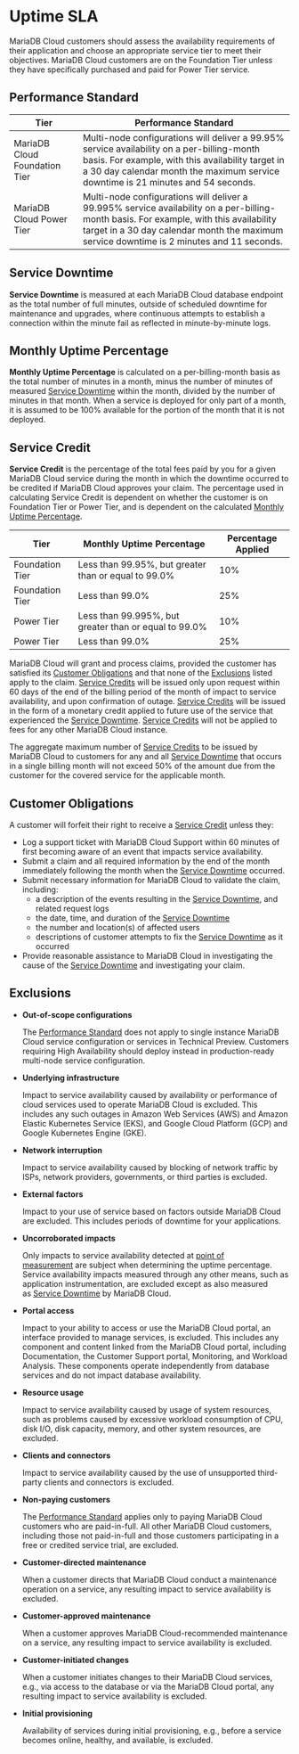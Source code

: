 # Uptime SLA

MariaDB Cloud customers should assess the availability requirements of their application and choose an appropriate service tier to meet their objectives. MariaDB Cloud customers are on the Foundation Tier unless they have specifically purchased and paid for Power Tier service.

## **Performance Standard**

| Tier | Performance Standard |
| --- | --- |
| MariaDB Cloud Foundation Tier | Multi-node configurations will deliver a 99.95% service availability on a per-billing-month basis. For example, with this availability target in a 30 day calendar month the maximum service downtime is 21 minutes and 54 seconds. |
| MariaDB Cloud Power Tier | Multi-node configurations will deliver a 99.995% service availability on a per-billing-month basis. For example, with this availability target in a 30 day calendar month the maximum service downtime is 2 minutes and 11 seconds. |

## **Service Downtime**

**Service Downtime** is measured at each MariaDB Cloud database endpoint as the total number of full minutes, outside of scheduled downtime for maintenance and upgrades, where continuous attempts to establish a connection within the minute fail as reflected in minute-by-minute logs.

## **Monthly Uptime Percentage**

**Monthly Uptime Percentage** is calculated on a per-billing-month basis as the total number of minutes in a month, minus the number of minutes of measured [Service Downtime](https://skysql.com/sla/) within the month, divided by the number of minutes in that month. When a service is deployed for only part of a month, it is assumed to be 100% available for the portion of the month that it is not deployed.

## **Service Credit**

**Service Credit** is the percentage of the total fees paid by you for a given MariaDB Cloud service during the month in which the downtime occurred to be credited if MariaDB Cloud approves your claim. The percentage used in calculating Service Credit is dependent on whether the customer is on Foundation Tier or Power Tier, and is dependent on the calculated [Monthly Uptime Percentage](https://skysql.com/sla/).

| Tier | Monthly Uptime Percentage | Percentage Applied |
| --- | --- | --- |
| Foundation Tier | Less than 99.95%, but greater than or equal to 99.0% | 10% |
| Foundation Tier | Less than 99.0% | 25% |
| Power Tier | Less than 99.995%, but greater than or equal to 99.0% | 10% |
| Power Tier | Less than 99.0% | 25% |

MariaDB Cloud will grant and process claims, provided the customer has satisfied its [Customer Obligations](https://skysql.com/sla/) and that none of the [Exclusions](https://skysql.com/sla/) listed apply to the claim. [Service Credits](https://skysql.com/sla/) will be issued only upon request within 60 days of the end of the billing period of the month of impact to service availability, and upon confirmation of outage. [Service Credits](https://skysql.com/sla/) will be issued in the form of a monetary credit applied to future use of the service that experienced the [Service Downtime](https://skysql.com/sla/). [Service Credits](https://skysql.com/sla/) will not be applied to fees for any other MariaDB Cloud instance.

The aggregate maximum number of [Service Credits](https://skysql.com/sla/) to be issued by MariaDB Cloud to customers for any and all [Service Downtime](https://skysql.com/sla/) that occurs in a single billing month will not exceed 50% of the amount due from the customer for the covered service for the applicable month.

## **Customer Obligations**

A customer will forfeit their right to receive a [Service Credit](https://skysql.com/sla/) unless they:

- Log a support ticket with MariaDB Cloud Support within 60 minutes of first becoming aware of an event that impacts service availability.
- Submit a claim and all required information by the end of the month immediately following the month when the [Service Downtime](https://skysql.com/sla/) occurred.
- Submit necessary information for MariaDB Cloud to validate the claim, including:
    - a description of the events resulting in the [Service Downtime](https://skysql.com/sla/), and related request logs
    - the date, time, and duration of the [Service Downtime](https://skysql.com/sla/)
    - the number and location(s) of affected users
    - descriptions of customer attempts to fix the [Service Downtime](https://skysql.com/sla/) as it occurred
- Provide reasonable assistance to MariaDB Cloud in investigating the cause of the [Service Downtime](https://skysql.com/sla/) and investigating your claim.

## **Exclusions**

- **Out-of-scope configurations**
    
    The [Performance Standard](https://skysql.com/sla/) does not apply to single instance MariaDB Cloud service configuration or services in Technical Preview. Customers requiring High Availability should deploy instead in production-ready multi-node service configuration.
        
- **Underlying infrastructure**
    
    Impact to service availability caused by availability or performance of cloud services used to operate MariaDB Cloud is excluded. This includes any such outages in Amazon Web Services (AWS) and Amazon Elastic Kubernetes Service (EKS), and Google Cloud Platform (GCP) and Google Kubernetes Engine (GKE).
    
- **Network interruption**
    
    Impact to service availability caused by blocking of network traffic by ISPs, network providers, governments, or third parties is excluded.
    
- **External factors**
    
    Impact to your use of service based on factors outside MariaDB Cloud are excluded. This includes periods of downtime for your applications.
    
- **Uncorroborated impacts**
    
    Only impacts to service availability detected at [point of measurement](https://skysql.com/sla/) are subject when determining the uptime percentage. Service availability impacts measured through any other means, such as application instrumentation, are excluded except as also measured as [Service Downtime](https://skysql.com/sla/) by MariaDB Cloud.
    
- **Portal access**
    
    Impact to your ability to access or use the MariaDB Cloud portal, an interface provided to manage services, is excluded. This includes any component and content linked from the MariaDB Cloud portal, including Documentation, the Customer Support portal, Monitoring, and Workload Analysis. These components operate independently from database services and do not impact database availability.
    
- **Resource usage**
    
    Impact to service availability caused by usage of system resources, such as problems caused by excessive workload consumption of CPU, disk I/O, disk capacity, memory, and other system resources, are excluded.
    
- **Clients and connectors**
    
    Impact to service availability caused by the use of unsupported third-party clients and connectors is excluded.
    
- **Non-paying customers**
    
    The [Performance Standard](https://skysql.com/sla/) applies only to paying MariaDB Cloud customers who are paid-in-full. All other MariaDB Cloud customers, including those not paid-in-full and those customers participating in a free or credited service trial, are excluded.
    
- **Customer-directed maintenance**
    
    When a customer directs that MariaDB Cloud conduct a maintenance operation on a service, any resulting impact to service availability is excluded.
    
- **Customer-approved maintenance**
    
    When a customer approves MariaDB Cloud-recommended maintenance on a service, any resulting impact to service availability is excluded.
    
- **Customer-initiated changes**
    
    When a customer initiates changes to their MariaDB Cloud services, e.g., via access to the database or via the MariaDB Cloud portal, any resulting impact to service availability is excluded.
    
- **Initial provisioning**
    
    Availability of services during initial provisioning, e.g., before a service becomes online, healthy, and available, is excluded.
